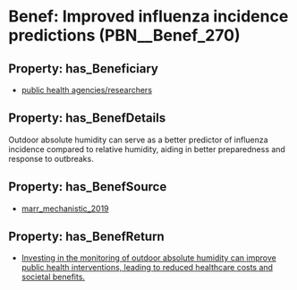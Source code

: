 # Benef: __Improved influenza incidence predictions__ (PBN__Benef_270)

## Property: has_Beneficiary

* [public health agencies/researchers](../Stakeholder/PBN__Stakeholder_136)

## Property: has_BenefDetails

Outdoor absolute humidity can serve as a better predictor of influenza incidence compared to relative humidity, aiding in better preparedness and response to outbreaks.

## Property: has_BenefSource

* [marr_mechanistic_2019](../Article/PBN__Article_54)

## Property: has_BenefReturn

* [Investing in the monitoring of outdoor absolute humidity can improve public health interventions, leading to reduced healthcare costs and societal benefits.](../BenefReturn/PBN__BenefReturn_282)

